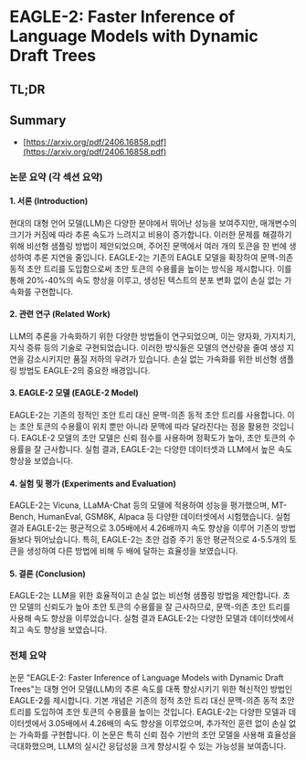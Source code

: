 # EAGLE-2: Faster Inference of Language Models with Dynamic Draft Trees
## TL;DR
## Summary
- [https://arxiv.org/pdf/2406.16858.pdf](https://arxiv.org/pdf/2406.16858.pdf)

### 논문 요약 (각 섹션 요약)

#### 1. 서론 (Introduction)
현대의 대형 언어 모델(LLM)은 다양한 분야에서 뛰어난 성능을 보여주지만, 매개변수의 크기가 커짐에 따라 추론 속도가 느려지고 비용이 증가합니다. 이러한 문제를 해결하기 위해 비선형 샘플링 방법이 제안되었으며, 주어진 문맥에서 여러 개의 토큰을 한 번에 생성하여 추론 지연을 줄입니다. EAGLE-2는 기존의 EAGLE 모델을 확장하여 문맥-의존 동적 초안 트리를 도입함으로써 초안 토큰의 수용률을 높이는 방식을 제시합니다. 이를 통해 20%-40%의 속도 향상을 이루고, 생성된 텍스트의 분포 변화 없이 손실 없는 가속화를 구현합니다.

#### 2. 관련 연구 (Related Work)
LLM의 추론을 가속화하기 위한 다양한 방법들이 연구되었으며, 이는 양자화, 가지치기, 지식 증류 등의 기술로 구현되었습니다. 이러한 방식들은 모델의 연산량을 줄여 생성 지연을 감소시키지만 품질 저하의 우려가 있습니다. 손실 없는 가속화를 위한 비선형 샘플링 방법도 EAGLE-2의 중요한 배경입니다.

#### 3. EAGLE-2 모델 (EAGLE-2 Model)
EAGLE-2는 기존의 정적인 초안 트리 대신 문맥-의존 동적 초안 트리를 사용합니다. 이는 초안 토큰의 수용률이 위치 뿐만 아니라 문맥에 따라 달라진다는 점을 활용한 것입니다. EAGLE-2 모델의 초안 모델은 신뢰 점수를 사용하며 정확도가 높아, 초안 토큰의 수용률을 잘 근사합니다. 실험 결과, EAGLE-2는 다양한 데이터셋과 LLM에서 높은 속도 향상을 보였습니다.

#### 4. 실험 및 평가 (Experiments and Evaluation)
EAGLE-2는 Vicuna, LLaMA-Chat 등의 모델에 적용하여 성능을 평가했으며, MT-Bench, HumanEval, GSM8K, Alpaca 등 다양한 데이터셋에서 시험했습니다. 실험 결과 EAGLE-2는 평균적으로 3.05배에서 4.26배까지 속도 향상을 이루어 기존의 방법들보다 뛰어났습니다. 특히, EAGLE-2는 초안 검증 주기 동안 평균적으로 4-5.5개의 토큰을 생성하여 다른 방법에 비해 두 배에 달하는 효율성을 보였습니다.

#### 5. 결론 (Conclusion)
EAGLE-2는 LLM을 위한 효율적이고 손실 없는 비선형 샘플링 방법을 제안합니다. 초안 모델의 신뢰도가 높아 초안 토큰의 수용률을 잘 근사하므로, 문맥-의존 초안 트리를 사용해 속도 향상을 이루었습니다. 실험 결과 EAGLE-2는 다양한 모델과 데이터셋에서 최고 속도 향상을 보였습니다.

### 전체 요약
논문 "EAGLE-2: Faster Inference of Language Models with Dynamic Draft Trees"는 대형 언어 모델(LLM)의 추론 속도를 대폭 향상시키기 위한 혁신적인 방법인 EAGLE-2를 제시합니다. 기본 개념은 기존의 정적 초안 트리 대신 문맥-의존 동적 초안 트리를 도입하여 초안 토큰의 수용률을 높이는 것입니다. EAGLE-2는 다양한 모델과 데이터셋에서 3.05배에서 4.26배의 속도 향상을 이루었으며, 추가적인 훈련 없이 손실 없는 가속화를 구현합니다. 이 논문은 특히 신뢰 점수 기반의 초안 모델을 사용해 효율성을 극대화했으며, LLM의 실시간 응답성을 크게 향상시킬 수 있는 가능성을 보여줍니다.